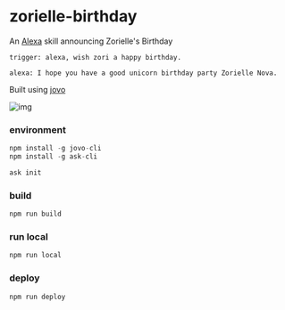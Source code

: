 # zorielle-birthday

An [Alexa](https://alexa.amazon.com/spa/index.html) skill announcing Zorielle's Birthday

```
trigger: alexa, wish zori a happy birthday.

alexa: I hope you have a good unicorn birthday party Zorielle Nova.
```
Built using [jovo](https://github.com/jovotech/jovo-framework)

![img](scraggins.png)

### environment

```go
npm install -g jovo-cli
npm install -g ask-cli

ask init
```
### build

```bash
npm run build
```

### run local

```bash
npm run local
```

### deploy

```bash
npm run deploy
```
